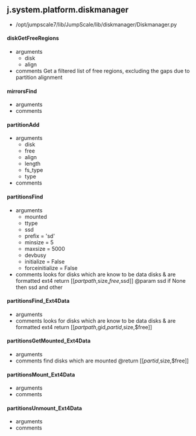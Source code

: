 ## j.system.platform.diskmanager

- /opt/jumpscale7/lib/JumpScale/lib/diskmanager/Diskmanager.py

#### diskGetFreeRegions 
- arguments
    - disk
    - align
- comments
    Get a filtered list of free regions, excluding the gaps due to partition alignment

#### mirrorsFind 
- arguments
- comments
    

#### partitionAdd 
- arguments
    - disk
    - free
    - align
    - length
    - fs_type
    - type
- comments
    

#### partitionsFind 
- arguments
    - mounted
    - ttype
    - ssd
    - prefix = 'sd'
    - minsize = 5
    - maxsize = 5000
    - devbusy
    - initialize = False
    - forceinitialize = False
- comments
    looks for disks which are know to be data disks & are formatted ext4
    return [[$partpath,$size,$free,$ssd]]
    @param ssd if None then ssd and other

#### partitionsFind_Ext4Data 
- arguments
- comments
    looks for disks which are know to be data disks & are formatted ext4
    return [[$partpath,$gid,$partid,$size,$free]]

#### partitionsGetMounted_Ext4Data 
- arguments
- comments
    find disks which are mounted
    @return [[$partid,$size,$free]]

#### partitionsMount_Ext4Data 
- arguments
- comments
    

#### partitionsUnmount_Ext4Data 
- arguments
- comments
    

